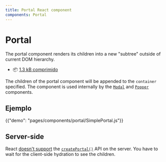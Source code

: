 ```yaml
---
title: Portal React component
components: Portal
---
```


# Portal

<p class="description">The portal component renders its children into a new "subtree" outside of current DOM hierarchy.</p>

- 📦 [1.3 kB comprimido](/size-snapshot)

The children of the portal component will be appended to the `container` specified. The component is used internally by the [`Modal`](/components/modal/) and [`Popper`](/components/popper/) components.

## Ejemplo

{{"demo": "pages/components/portal/SimplePortal.js"}}

## Server-side

React [doesn't support](https://github.com/facebook/react/issues/13097) the [`createPortal()`](https://reactjs.org/docs/portals.html) API on the server. You have to wait for the client-side hydration to see the children.